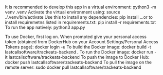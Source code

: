 It is recommended to develop this app in a virtual environment:
    python3 -m venv .venv
Activate the virtual environment using:
    source ./.venv/bin/activate
Use this to install any dependencies:
    pip install <dependency>
...or to install requiremetns listed in requirements.txt:
    pip install -r requirements.txt
To run the app natively:
    python3 app.py

To use Docker, first log on.  When prompted give your personal access token
(obtained from DockerHub on your Account Settings/Personal Access Tokens page):
    docker login -u <username>
To build the Docker image:
    docker build -t lastcallsoftware/trackeats-backend .
To run the Docker image:
    docker run -it lastcallsoftware/trackeats-backend
To push the image to Docker Hub:
    docker push lastcallsoftware/trackeats-backend
To pull the image on the remote server:
    sudo docker pull lastcallsoftware/trackeats-backend
